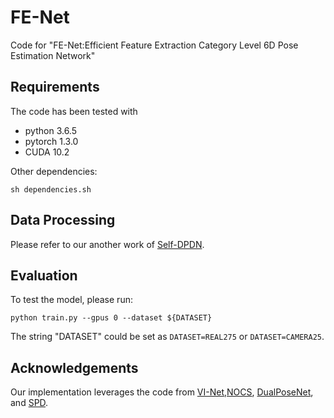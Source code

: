 # FE-Net
Code for "FE-Net:Efficient Feature Extraction Category Level 6D Pose Estimation Network"

## Requirements
The code has been tested with
- python 3.6.5
- pytorch 1.3.0
- CUDA 10.2

Other dependencies:

```
sh dependencies.sh
```

## Data Processing

Please refer to our another work of [Self-DPDN](https://github.com/JiehongLin/Self-DPDN).




## Evaluation

To test the model, please run:

```
python train.py --gpus 0 --dataset ${DATASET}
```
The string "DATASET" could be set as `DATASET=REAL275` or `DATASET=CAMERA25`.

## Acknowledgements

Our implementation leverages the code from [VI-Net](https://github.com/JiehongLin/VI-Net),[NOCS](https://github.com/hughw19/NOCS_CVPR2019), [DualPoseNet](https://github.com/Gorilla-Lab-SCUT/DualPoseNet), and [SPD](https://github.com/mentian/object-deformnet).
